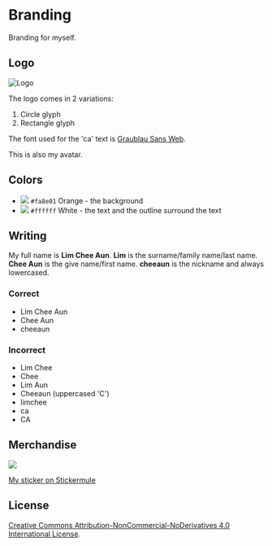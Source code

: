 Branding
===

Branding for myself.

Logo
---

![Logo](http://i.imgur.com/oFCozYq.png)

The logo comes in 2 variations:

1. Circle glyph
2. Rectangle glyph

The font used for the 'ca' text is [Graublau Sans Web](http://nicewebtype.com/fonts/graublau-sans-web/).

This is also my avatar.

Colors
---

- ![](http://i.imgur.com/pmE9O3C.png) `#fa8e01` Orange - the background
- ![](http://i.imgur.com/DOhlEVj.png) `#ffffff` White - the text and the outline surround the text

Writing
---

My full name is **Lim Chee Aun**. **Lim** is the surname/family name/last name. **Chee Aun** is the give name/first name. **cheeaun** is the nickname and always lowercased.

### Correct

- Lim Chee Aun
- Chee Aun
- cheeaun

### Incorrect

- Lim Chee
- Chee
- Lim Aun
- Cheeaun (uppercased 'C')
- limchee
- ca
- CA

Merchandise
---

![](https://d21ii91i3y6o6h.cloudfront.net/gallery_images/from_proof/2730/large/1415180083/cheeaun-logo-sticker.png)

[My sticker on Stickermule](https://www.stickermule.com/marketplace/2730-cheeaun-logo-sticker)

License
---

[Creative Commons Attribution-NonCommercial-NoDerivatives 4.0 International License](http://creativecommons.org/licenses/by-nc-nd/4.0/).
